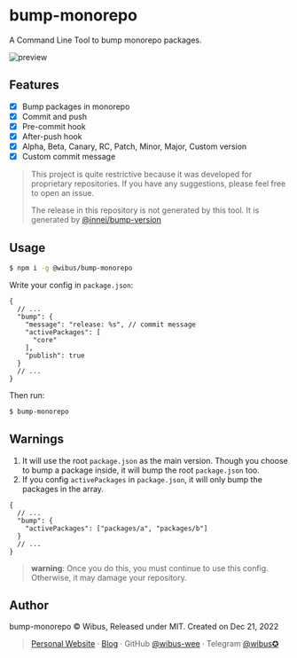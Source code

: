# bump-monorepo

A Command Line Tool to bump monorepo packages.

![preview](https://user-images.githubusercontent.com/62133302/208906751-9cb06ce1-7902-4519-9b2a-8759727c077a.gif)


## Features

- [x] Bump packages in monorepo
- [x] Commit and push
- [x] Pre-commit hook
- [x] After-push hook
- [x] Alpha, Beta, Canary, RC, Patch, Minor, Major, Custom version
- [x] Custom commit message

> This project is quite restrictive because it was developed for proprietary repositories. If you have any suggestions, please feel free to open an issue.
>
> The release in this repository is not generated by this tool. It is generated by [@innei/bump-version](https://github.com/innei/bump-version)

## Usage

```bash
$ npm i -g @wibus/bump-monorepo
```

Write your config in `package.json`:

```json5
{
  // ...
  "bump": {
    "message": "release: %s", // commit message
    "activePackages": [
      "core"
    ],
    "publish": true
  }
  // ...
}
```

Then run:

```bash
$ bump-monorepo
```

## Warnings

1. It will use the root `package.json` as the main version. Though you choose to bump a package inside, it will bump the root `package.json` too.
2. If you config `activePackages` in `package.json`, it will only bump the packages in the array.

```json5
{
  // ...
  "bump": {
    "activePackages": ["packages/a", "packages/b"]
  }
  // ...
}
```

> **warning**: Once you do this, you must continue to use this config. Otherwise, it may damage your repository.

## Author

bump-monorepo © Wibus, Released under MIT. Created on Dec 21, 2022

> [Personal Website](http://iucky.cn/) · [Blog](https://blog.iucky.cn/) · GitHub [@wibus-wee](https://github.com/wibus-wee/) · Telegram [@wibus✪](https://t.me/wibus_wee)
